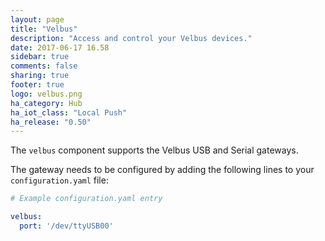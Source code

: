 ```yaml
---
layout: page
title: "Velbus"
description: "Access and control your Velbus devices."
date: 2017-06-17 16.58
sidebar: true
comments: false
sharing: true
footer: true
logo: velbus.png
ha_category: Hub
ha_iot_class: "Local Push"
ha_release: "0.50"
---
```


The `velbus` component supports the Velbus USB and Serial gateways.

The gateway needs to be configured by adding the following lines to your `configuration.yaml` file:

```yaml
# Example configuration.yaml entry

velbus:
  port: '/dev/ttyUSB00'
```
